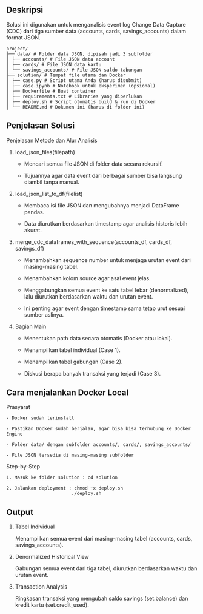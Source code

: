## Deskripsi 
Solusi ini digunakan untuk menganalisis event log Change Data Capture (CDC) dari tiga sumber data (accounts, cards, savings_accounts) dalam format JSON. 

```
project/
├── data/ # Folder data JSON, dipisah jadi 3 subfolder
│ ├── accounts/ # File JSON data account
│ ├── cards/ # File JSON data kartu
│ └── savings_accounts/ # File JSON saldo tabungan
├── solution/ # Tempat file utama dan Docker
│ ├── case.py # Script utama Anda (harus disubmit)
│ ├── case.ipynb # Notebook untuk eksperimen (opsional)
│ ├── Dockerfile # Buat container
│ ├── requirements.txt # Libraries yang diperlukan
│ ├── deploy.sh # Script otomatis build & run di Docker
│ └── README.md # Dokumen ini (harus di folder ini)
```

## Penjelasan Solusi
Penjelasan Metode dan Alur Analisis
1. load_json_files(filepath)

    - Mencari semua file JSON di folder data secara rekursif.

    - Tujuannya agar data event dari berbagai sumber bisa langsung diambil tanpa manual.

2. load_json_list_to_df(filelist)

    - Membaca isi file JSON dan mengubahnya menjadi DataFrame pandas.

    - Data diurutkan berdasarkan timestamp agar analisis historis lebih akurat.

3. merge_cdc_dataframes_with_sequence(accounts_df, cards_df, savings_df)

    - Menambahkan sequence number untuk menjaga urutan event dari masing-masing tabel.

    - Menambahkan kolom source agar asal event jelas.

    - Menggabungkan semua event ke satu tabel lebar (denormalized), lalu diurutkan berdasarkan waktu dan urutan event.

    - Ini penting agar event dengan timestamp sama tetap urut sesuai sumber aslinya.

4. Bagian Main

    - Menentukan path data secara otomatis (Docker atau lokal).

    - Menampilkan tabel individual (Case 1).

    - Menampilkan tabel gabungan (Case 2).

    - Diskusi berapa banyak transaksi yang terjadi (Case 3).


## Cara menjalankan Docker Local

Prasyarat

    - Docker sudah terinstall

    - Pastikan Docker sudah berjalan, agar bisa bisa terhubung ke Docker Engine
    
    - Folder data/ dengan subfolder accounts/, cards/, savings_accounts/

    - File JSON tersedia di masing-masing subfolder

Step-by-Step

    1. Masuk ke folder solution : cd solution

    2. Jalankan deployment : chmod +x deploy.sh
                            ./deploy.sh

## Output

1. Tabel Individual

    Menampilkan semua event dari masing-masing tabel (accounts, cards, savings_accounts).

2. Denormalized Historical View

    Gabungan semua event dari tiga tabel, diurutkan berdasarkan waktu dan urutan event.

3. Transaction Analysis

    Ringkasan transaksi yang mengubah saldo savings (set.balance) dan kredit kartu (set.credit_used).
